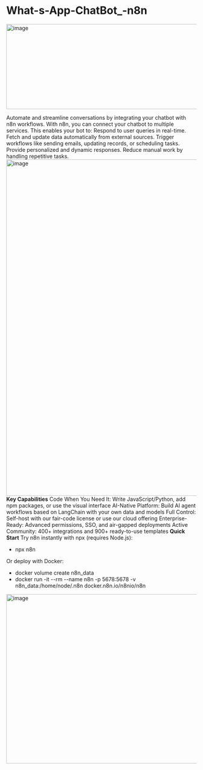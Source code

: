 # What-s-App-ChatBot_-n8n
<img width="829" height="225" alt="image" src="https://github.com/user-attachments/assets/efe12183-4fe7-4142-9ac9-23911f629393" />

Automate and streamline conversations by integrating your chatbot with n8n workflows. With n8n, you can connect your chatbot to multiple services.
This enables your bot to:
      Respond to user queries in real-time.
      Fetch and update data automatically from external sources.
      Trigger workflows like sending emails, updating records, or scheduling tasks.
      Provide personalized and dynamic responses.
      Reduce manual work by handling repetitive tasks.
      <img width="1589" height="890" alt="image" src="https://github.com/user-attachments/assets/09e593a7-cd98-4652-80d4-72ed5413643c" />
**Key Capabilities**
 Code When You Need It: Write JavaScript/Python, add npm packages, or use the visual interface
 AI-Native Platform: Build AI agent workflows based on LangChain with your own data and models
 Full Control: Self-host with our fair-code license or use our cloud offering
 Enterprise-Ready: Advanced permissions, SSO, and air-gapped deployments
 Active Community: 400+ integrations and 900+ ready-to-use templates
**Quick Start**
Try n8n instantly with npx (requires Node.js):
- npx n8n
  
Or deploy with Docker:
- docker volume create n8n_data
- docker run -it --rm --name n8n -p 5678:5678 -v n8n_data:/home/node/.n8n docker.n8n.io/n8nio/n8n

<img width="914" height="448" alt="image" src="https://github.com/user-attachments/assets/4eca71b2-2493-4467-9816-15887ad94912" />

